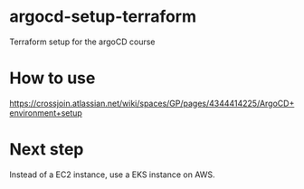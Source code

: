 # argocd-setup-terraform
Terraform setup for the argoCD course

# How to use
https://crossjoin.atlassian.net/wiki/spaces/GP/pages/4344414225/ArgoCD+environment+setup

# Next step 
Instead of a EC2 instance, use a EKS instance on AWS.